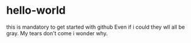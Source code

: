 # hello-world
this is mandatory to get started with github
Even if i could they wll all be gray. My tears don't come i wonder why.
